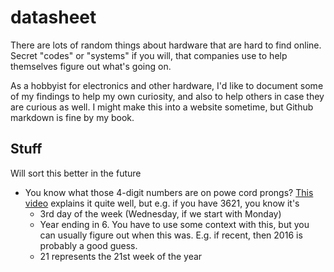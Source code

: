 # datasheet

There are lots of random things about hardware that are hard to find online. Secret "codes" or "systems" if you will, that companies use to help themselves figure out what's going on.

As a hobbyist for electronics and other hardware, I'd like to document some of my findings to help my own curiosity, and also to help others in case they are curious as well. I might make this into a website sometime, but Github markdown is fine by my book.

## Stuff

Will sort this better in the future

- You know what those 4-digit numbers are on powe cord prongs? [This video](https://www.youtube.com/watch?v=ylCUqsu9s-A) explains it quite well, but e.g. if you have 3621, you know it's 
  - 3rd day of the week (Wednesday, if we start with Monday)
  - Year ending in 6. You have to use some context with this, but you can usually figure out when this was. E.g. if recent, then 2016 is probably a good guess.
  - 21 represents the 21st week of the year
